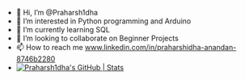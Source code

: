 - 👋 Hi, I’m @Praharsh1dha
- 👀 I’m interested in Python programming and Arduino
- 🌱 I’m currently learning SQL
- 💞️ I’m looking to collaborate on Beginner Projects 
- 📫 How to reach me www.linkedin.com/in/praharshidha-anandan-8746b2280
- [![Praharsh1dha's GitHub | Stats](https://stats.quine.sh/Praharsh1dha/github?theme=dark)](https://quine.sh?utm_source=widgets&utm_campaign=Praharsh1dha)

<!---
Praharsh1dha/Praharsh1dha is a ✨ special ✨ repository because its `README.md` (this file) appears on your GitHub profile.
You can click the Preview link to take a look at your changes.
--->
